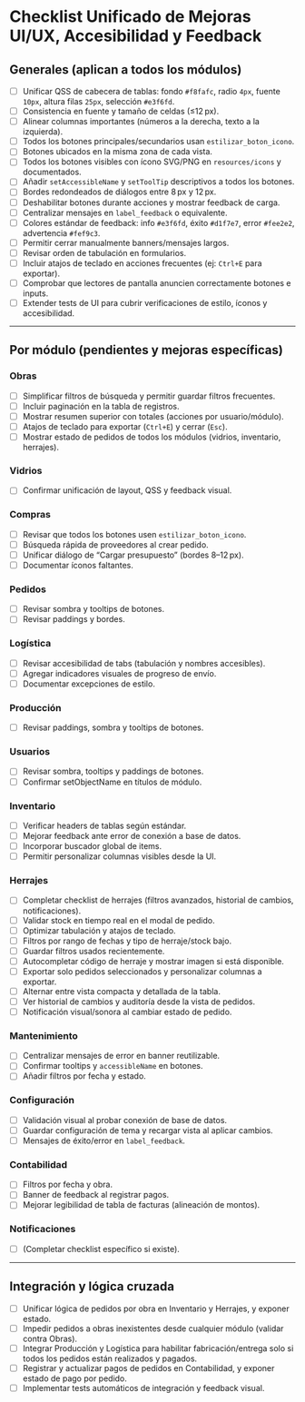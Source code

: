 # Checklist Unificado de Mejoras UI/UX, Accesibilidad y Feedback

## Generales (aplican a todos los módulos)
- [ ] Unificar QSS de cabecera de tablas: fondo `#f8fafc`, radio `4px`, fuente `10px`, altura filas `25px`, selección `#e3f6fd`.
- [ ] Consistencia en fuente y tamaño de celdas (≤12 px).
- [ ] Alinear columnas importantes (números a la derecha, texto a la izquierda).
- [ ] Todos los botones principales/secundarios usan `estilizar_boton_icono`.
- [ ] Botones ubicados en la misma zona de cada vista.
- [ ] Todos los botones visibles con ícono SVG/PNG en `resources/icons` y documentados.
- [ ] Añadir `setAccessibleName` y `setToolTip` descriptivos a todos los botones.
- [ ] Bordes redondeados de diálogos entre 8 px y 12 px.
- [ ] Deshabilitar botones durante acciones y mostrar feedback de carga.
- [ ] Centralizar mensajes en `label_feedback` o equivalente.
- [ ] Colores estándar de feedback: info `#e3f6fd`, éxito `#d1f7e7`, error `#fee2e2`, advertencia `#fef9c3`.
- [ ] Permitir cerrar manualmente banners/mensajes largos.
- [ ] Revisar orden de tabulación en formularios.
- [ ] Incluir atajos de teclado en acciones frecuentes (ej: `Ctrl+E` para exportar).
- [ ] Comprobar que lectores de pantalla anuncien correctamente botones e inputs.
- [ ] Extender tests de UI para cubrir verificaciones de estilo, íconos y accesibilidad.

---

## Por módulo (pendientes y mejoras específicas)

### Obras
- [ ] Simplificar filtros de búsqueda y permitir guardar filtros frecuentes.
- [ ] Incluir paginación en la tabla de registros.
- [ ] Mostrar resumen superior con totales (acciones por usuario/módulo).
- [ ] Atajos de teclado para exportar (`Ctrl+E`) y cerrar (`Esc`).
- [ ] Mostrar estado de pedidos de todos los módulos (vidrios, inventario, herrajes).

### Vidrios
- [ ] Confirmar unificación de layout, QSS y feedback visual.

### Compras
- [ ] Revisar que todos los botones usen `estilizar_boton_icono`.
- [ ] Búsqueda rápida de proveedores al crear pedido.
- [ ] Unificar diálogo de “Cargar presupuesto” (bordes 8–12 px).
- [ ] Documentar íconos faltantes.

### Pedidos
- [ ] Revisar sombra y tooltips de botones.
- [ ] Revisar paddings y bordes.

### Logística
- [ ] Revisar accesibilidad de tabs (tabulación y nombres accesibles).
- [ ] Agregar indicadores visuales de progreso de envío.
- [ ] Documentar excepciones de estilo.

### Producción
- [ ] Revisar paddings, sombra y tooltips de botones.

### Usuarios
- [ ] Revisar sombra, tooltips y paddings de botones.
- [ ] Confirmar setObjectName en títulos de módulo.

### Inventario
- [ ] Verificar headers de tablas según estándar.
- [ ] Mejorar feedback ante error de conexión a base de datos.
- [ ] Incorporar buscador global de items.
- [ ] Permitir personalizar columnas visibles desde la UI.

### Herrajes
- [ ] Completar checklist de herrajes (filtros avanzados, historial de cambios, notificaciones).
- [ ] Validar stock en tiempo real en el modal de pedido.
- [ ] Optimizar tabulación y atajos de teclado.
- [ ] Filtros por rango de fechas y tipo de herraje/stock bajo.
- [ ] Guardar filtros usados recientemente.
- [ ] Autocompletar código de herraje y mostrar imagen si está disponible.
- [ ] Exportar solo pedidos seleccionados y personalizar columnas a exportar.
- [ ] Alternar entre vista compacta y detallada de la tabla.
- [ ] Ver historial de cambios y auditoría desde la vista de pedidos.
- [ ] Notificación visual/sonora al cambiar estado de pedido.

### Mantenimiento
- [ ] Centralizar mensajes de error en banner reutilizable.
- [ ] Confirmar tooltips y `accessibleName` en botones.
- [ ] Añadir filtros por fecha y estado.

### Configuración
- [ ] Validación visual al probar conexión de base de datos.
- [ ] Guardar configuración de tema y recargar vista al aplicar cambios.
- [ ] Mensajes de éxito/error en `label_feedback`.

### Contabilidad
- [ ] Filtros por fecha y obra.
- [ ] Banner de feedback al registrar pagos.
- [ ] Mejorar legibilidad de tabla de facturas (alineación de montos).

### Notificaciones
- [ ] (Completar checklist específico si existe).

---

## Integración y lógica cruzada
- [ ] Unificar lógica de pedidos por obra en Inventario y Herrajes, y exponer estado.
- [ ] Impedir pedidos a obras inexistentes desde cualquier módulo (validar contra Obras).
- [ ] Integrar Producción y Logística para habilitar fabricación/entrega solo si todos los pedidos están realizados y pagados.
- [ ] Registrar y actualizar pagos de pedidos en Contabilidad, y exponer estado de pago por pedido.
- [ ] Implementar tests automáticos de integración y feedback visual.
